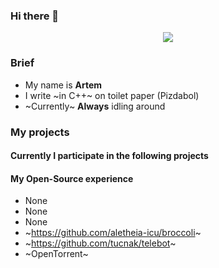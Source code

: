 ### Hi there 👋

<!--
**godande/godande** is a ✨ _special_ ✨ repository because its `README.md` (this file) appears on your GitHub profile.

Here are some ideas to get you started:

- 🔭 I’m currently working on ...
- 🌱 I’m currently learning ...
- 👯 I’m looking to collaborate on ...
- 🤔 I’m looking for help with ...
- 💬 Ask me about ...
- 📫 How to reach me: ...
- 😄 Pronouns: ...
- ⚡ Fun fact: ...
-->
<p align="center">
<img src="https://github-readme-stats.vercel.app/api?username=0xfedcafe&show_icons=true&hide_border=false" />
</p>


### Brief
- My name is **Artem**
- I write ~in C++~ on toilet paper (Pizdabol)
- ~Currently~ **Always** idling around

### My projects
#### Currently I participate in the following projects

#### My Open-Source experience
- None
- None
- None
- ~https://github.com/aletheia-icu/broccoli~
- ~https://github.com/tucnak/telebot~
- ~OpenTorrent~
